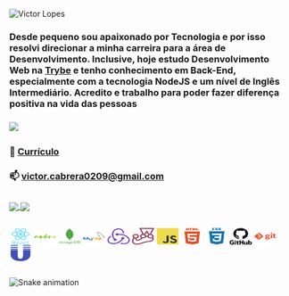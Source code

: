 <p align="left"> <img src="https://komarev.com/ghpvc/?username=victorcl68" alt="Victor Lopes" /> </p>

### Desde pequeno sou apaixonado por Tecnologia e por isso resolvi direcionar a minha carreira para a área de Desenvolvimento. Inclusive, hoje estudo Desenvolvimento Web na [Trybe](https://www.linkedin.com/school/betrybe/) e tenho conhecimento em Back-End, especialmente com a tecnologia NodeJS e um nível de Inglês Intermediário. Acredito e trabalho para poder fazer diferença positiva na vida das pessoas 

### <a href="https://www.linkedin.com/in/victorclc/"><img src="https://img.shields.io/badge/LinkedIn-0077B5?style=for-the-badge&logo=linkedin&logoColor=white"></a>
### 📄 [Currículo](https://drive.google.com/drive/folders/1tGnrVpb6ZmP9utts31cp2CX3DQNo_XTc)
### 📫 [victor.cabrera0209@gmail.com](mailto:victor.cabrera0209@gmail.com)

##

<div>
  <a href="https://github.com/victorcl68">
    <img align="center" src="https://github-readme-stats.vercel.app/api?username=victorcl68&show_icons=true&theme=dark&include_all_commits=true&count_private=true"/>
  </a>
  <a>
   <img align="center" src="https://github-readme-stats.vercel.app/api/top-langs/?username=victorcl68&layout=compact&langs_count=7&theme=dark"/>
  </a>
</div>

##

<div style="display: inline_block">
   <img align="center" alt="Victor-React" height="30" width="40" src="https://raw.githubusercontent.com/devicons/devicon/master/icons/react/react-original-wordmark.svg">
  <img align="center" alt="Victor-NodeJS" height="30" width="40" src="https://raw.githubusercontent.com/devicons/devicon/master/icons/nodejs/nodejs-plain-wordmark.svg">
  <img align="center" alt="Victor-MongoDB" height="30" width="40" src="https://raw.githubusercontent.com/devicons/devicon/master/icons/mongodb/mongodb-plain-wordmark.svg">
  <img align="center" alt="Victor-MySQL" height="30" width="40" src="https://raw.githubusercontent.com/devicons/devicon/master/icons/mysql/mysql-original-wordmark.svg">
  <img align="center" alt="Victor-Redux" height="30" width="40" src="https://raw.githubusercontent.com/devicons/devicon/master/icons/redux/redux-original.svg">
  <img align="center" alt="Victor-Jest" height="30" width="40" src="https://raw.githubusercontent.com/devicons/devicon/master/icons/jest/jest-plain.svg">
  <img align="center" alt="Victor-JS" height="30" width="40" src="https://raw.githubusercontent.com/devicons/devicon/master/icons/javascript/javascript-original.svg">
  <img align="center" alt="Victor-HTML" height="30" width="40" src="https://raw.githubusercontent.com/devicons/devicon/master/icons/html5/html5-plain-wordmark.svg">
  <img align="center" alt="Victor-CSS" height="30" width="40" src="https://raw.githubusercontent.com/devicons/devicon/master/icons/css3/css3-plain-wordmark.svg">
  <img align="center" alt="Victor-Github" height="30" width="40" src="https://raw.githubusercontent.com/devicons/devicon/master/icons/github/github-original-wordmark.svg">
  <img align="center" alt="Victor-Git" height="30" width="40" src="https://raw.githubusercontent.com/devicons/devicon/master/icons/git/git-plain-wordmark.svg">
  <img align="center" alt="Victor-Unix" height="30" width="40" src="https://raw.githubusercontent.com/devicons/devicon/master/icons/unix/unix-original.svg">
</div>

 ##
  
  ![Snake animation](https://github.com/victorcl68/victorcl68/blob/output/github-contribution-grid-snake.svg)
  
 ##
